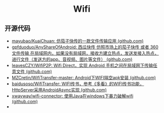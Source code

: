 <h1 align="center">Wifi</h1>



## 开源代码

* [mayubao/KuaiChuan: 仿茄子快传的一款文件传输应用 (github.com)](https://github.com/mayubao/KuaiChuan)
* [gpfduoduo/AnyShareOfAndroid: 西瓜快传 仿照市场上的茄子快传 或者 360文件传输 在局域网内，如果没有局域网，接收方建立热点，发送发接入热点，进行文件（发送方的app、音视频、图片等文件） (github.com)](https://github.com/gpfduoduo/AnyShareOfAndroid)
* [leavesCZY/WifiP2P: Wifi Direct，实现 Android 手机之间在局域网下传输任意文件 (github.com)](https://github.com/leavesCZY/WifiP2P)
* [MZCretin/WifiTransfer-master: Android下WIFI隔空apk安装 (github.com)](https://github.com/MZCretin/WifiTransfer-master)
* [baidusoso/WifiTransfer: WIFI传书，参考《多看》的WIFI传书功能，HttpServer采用AndroidAsync实现 (github.com)](https://github.com/baidusoso/WifiTransfer)
* [xwayway/wifi-connector: 使用Java在windows下暴力破解wifi (github.com)](https://github.com/xwayway/wifi-connector)
* 
